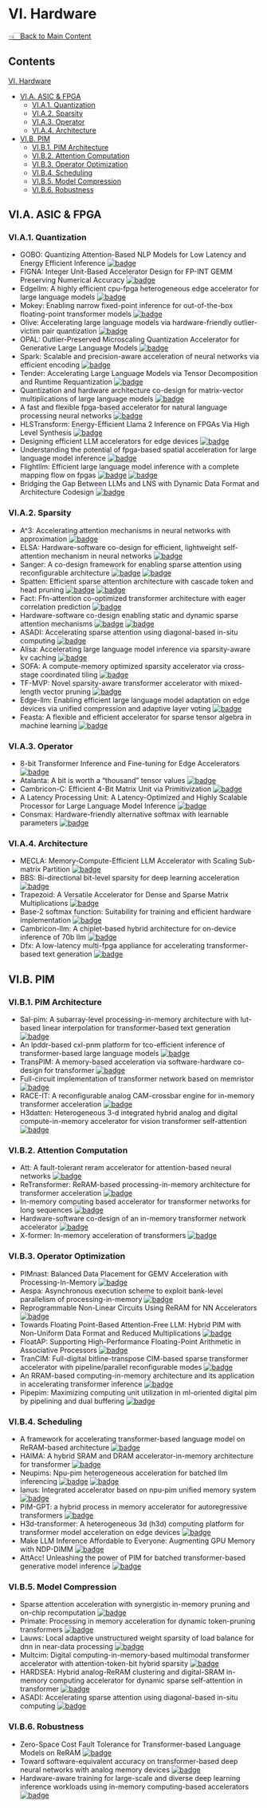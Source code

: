 # VI. Hardware

<p align="left">
<a href="../README.md#table-of-contents">👈🏻Back to Main Content</a>
</p>

## Contents

[VI. Hardware](VI-hardware.md)
- [VI.A. ASIC & FPGA](VI-hardware.md#via-asic-&-fpga)
  - [VI.A.1. Quantization](VI-hardware.md#via1-quantization)
  - [VI.A.2. Sparsity](VI-hardware.md#via2-sparsity)
  - [VI.A.3. Operator](VI-hardware.md#via3-operator)
  - [VI.A.4. Architecture](VI-hardware.md#via4-architecture)
- [VI.B. PIM](VI-hardware.md#vib-pim)
  - [VI.B.1. PIM Architecture](VI-hardware.md#vib1-architecture)
  - [VI.B.2. Attention Computation](VI-hardware.md#vib2-attention-computation)
  - [VI.B.3. Operator Optimization](VI-hardware.md#vib3-operator-optimization)
  - [VI.B.4. Scheduling](VI-hardware.md#vib4-sheduling)
  - [VI.B.5. Model Compression](VI-hardware.md#vib5-model-compression)
  - [VI.B.6. Robustness](VI-hardware.md#vib6-robustness)

## VI.A. ASIC & FPGA
### VI.A.1. Quantization
- GOBO: Quantizing Attention-Based NLP Models for Low Latency and Energy Efficient Inference <a href="https://microarch.org/micro53/papers/738300a811.pdf" target="_blank"> <img src="https://img.shields.io/badge/MICRO-2020-b31b1b" alt="badge"/></a>
- FIGNA: Integer Unit-Based Accelerator Design for FP-INT GEMM Preserving Numerical Accuracy <a href="https://ieeexplore.ieee.org/document/10476470" target="_blank"> <img src="https://img.shields.io/badge/HPCA-2024-b31b1b" alt="badge"/></a>
- Edgellm: A highly efficient cpu-fpga heterogeneous edge accelerator for large language models <a href="https://arxiv.org/abs/2407.21325" target="_blank"> <img src="https://img.shields.io/badge/arxiv-24.07-b31b1b" alt="badge"/></a>
- Mokey: Enabling narrow fixed-point inference for out-of-the-box floating-point transformer models <a href="https://dl.acm.org/doi/10.1145/3470496.3527438" target="_blank"> <img src="https://img.shields.io/badge/ISCA-2022-b31b1b" alt="badge"/></a>
- Olive: Accelerating large language models via hardware-friendly outlier-victim pair quantization <a href="https://dl.acm.org/doi/abs/10.1145/3579371.3589038" target="_blank"> <img src="https://img.shields.io/badge/ISCA-2023-b31b1b" alt="badge"/></a>
- OPAL: Outlier-Preserved Microscaling Quantization Accelerator for Generative Large Language Models <a href="https://arxiv.org/abs/2409.05902" target="_blank"> <img src="https://img.shields.io/badge/DAC-2024-b31b1b" alt="badge"/></a>
- Spark: Scalable and precision-aware acceleration of neural networks via efficient encoding <a href="https://ieeexplore.ieee.org/document/10476472" target="_blank"> <img src="https://img.shields.io/badge/HPCA-2024-b31b1b" alt="badge"/></a>
- Tender: Accelerating Large Language Models via Tensor Decomposition and Runtime Requantization <a href="https://ieeexplore.ieee.org/document/10609625" target="_blank"> <img src="https://img.shields.io/badge/ISCA-2024-b31b1b" alt="badge"/></a>
- Quantization and hardware architecture co-design for matrix-vector multiplications of large language models <a href="https://ieeexplore.ieee.org/abstract/document/10400181" target="_blank"> <img src="https://img.shields.io/badge/TCSI-2024-b31b1b" alt="badge"/></a>
- A fast and flexible fpga-based accelerator for natural language processing neural networks <a href="https://dl.acm.org/doi/10.1145/3564606" target="_blank"> <img src="https://img.shields.io/badge/TACO-2023-b31b1b" alt="badge"/></a>
- HLSTransform: Energy-Efficient Llama 2 Inference on FPGAs Via High Level Synthesis <a href="https://arxiv.org/abs/2405.00738" target="_blank"> <img src="https://img.shields.io/badge/arxiv-24.05-b31b1b" alt="badge"/></a>
- Designing efficient LLM accelerators for edge devices <a href="https://arxiv.org/abs/2408.00462" target="_blank"> <img src="https://img.shields.io/badge/arxiv-24.08-b31b1b" alt="badge"/></a>
- Understanding the potential of fpga-based spatial acceleration for large language model inference <a href="https://dl.acm.org/doi/10.1145/3656177" target="_blank"> <img src="https://img.shields.io/badge/TRETS-2024-b31b1b" alt="badge"/></a>
- Flightllm: Efficient large language model inference with a complete mapping flow on fpgas <a href="https://dl.acm.org/doi/10.1145/3626202.3637562" target="_blank"> <img src="https://img.shields.io/badge/FPGA-2024-b31b1b" alt="badge"/></a> <a href="https://github.com/FlightLLM/flightllm_test_demo" target="_blank"> <img src="https://img.shields.io/badge/github-6BACF8" alt="badge"/></a>
- Bridging the Gap Between LLMs and LNS with Dynamic Data Format and Architecture Codesign <a href="https://ieeexplore.ieee.org/document/10764686" target="_blank"> <img src="https://img.shields.io/badge/MICRO-2024-b31b1b" alt="badge"/></a>

### VI.A.2. Sparsity
- A^3: Accelerating attention mechanisms in neural networks with approximation <a href="https://ieeexplore.ieee.org/document/9065498" target="_blank"> <img src="https://img.shields.io/badge/HPCA-2020-b31b1b" alt="badge"/></a>
- ELSA: Hardware-software co-design for efficient, lightweight self-attention mechanism in neural networks <a href="https://ieeexplore.ieee.org/document/9499860" target="_blank"> <img src="https://img.shields.io/badge/ISCA-2021-b31b1b" alt="badge"/></a>
- Sanger: A co-design framework for enabling sparse attention using reconfigurable architecture <a href="https://dl.acm.org/doi/fullHtml/10.1145/3466752.3480125" target="_blank"> <img src="https://img.shields.io/badge/MICRO-2021-b31b1b" alt="badge"/></a> <a href="https://github.com/hatsu3/Sanger" target="_blank"> <img src="https://img.shields.io/badge/github-6BACF8" alt="badge"/></a>
- Spatten: Efficient sparse attention architecture with cascade token and head pruning <a href="https://ieeexplore.ieee.org/abstract/document/9407232" target="_blank"> <img src="https://img.shields.io/badge/HPCA-2021-b31b1b" alt="badge"/></a> <a href="https://github.com/mit-han-lab/spatten" target="_blank"> <img src="https://img.shields.io/badge/git-mit-6BACF8" alt="badge"/></a>
- Fact: Ffn-attention co-optimized transformer architecture with eager correlation prediction <a href="https://dl.acm.org/doi/epdf/10.1145/3579371.3589057" target="_blank"> <img src="https://img.shields.io/badge/ISCA-2023-b31b1b" alt="badge"/></a>
- Hardware-software co-design enabling static and dynamic sparse attention mechanisms <a href="https://ieeexplore.ieee.org/document/10460307" target="_blank"> <img src="https://img.shields.io/badge/TCAD-2024-b31b1b" alt="badge"/></a> <a href="https://github.com/sjtu-zhao-lab/SALO" target="_blank"> <img src="https://img.shields.io/badge/github-6BACF8" alt="badge"/></a>
- ASADI: Accelerating sparse attention using diagonal-based in-situ computing <a href="https://ieeexplore.ieee.org/abstract/document/10476432" target="_blank"> <img src="https://img.shields.io/badge/HPCA-2024-b31b1b" alt="badge"/></a>
- Alisa: Accelerating large language model inference via sparsity-aware kv caching <a href="https://ieeexplore.ieee.org/document/10609626" target="_blank"> <img src="https://img.shields.io/badge/ISCA-2024-b31b1b" alt="badge"/></a>
- SOFA: A compute-memory optimized sparsity accelerator via cross-stage coordinated tiling <a href="https://ieeexplore.ieee.org/document/10764509" target="_blank"> <img src="https://img.shields.io/badge/MICRO-2024-b31b1b" alt="badge"/></a>
- TF-MVP: Novel sparsity-aware transformer accelerator with mixed-length vector pruning <a href="https://ieeexplore.ieee.org/document/10247799" target="_blank"> <img src="https://img.shields.io/badge/DAC-2023-b31b1b" alt="badge"/></a>
- Edge-llm: Enabling efficient large language model adaptation on edge devices via unified compression and adaptive layer voting <a href="https://dl.acm.org/doi/10.1145/3649329.3658473" target="_blank"> <img src="https://img.shields.io/badge/DAC-2024-b31b1b" alt="badge"/></a>
- Feasta: A flexible and efficient accelerator for sparse tensor algebra in machine learning <a href="https://dl.acm.org/doi/10.1145/3620666.3651336" target="_blank"> <img src="https://img.shields.io/badge/ASPLOS-2024-b31b1b" alt="badge"/></a>

### VI.A.3. Operator
- 8-bit Transformer Inference and Fine-tuning for Edge Accelerators <a href="https://dl.acm.org/doi/10.1145/3620666.3651368" target="_blank"> <img src="https://img.shields.io/badge/ASPLOS-2024-b31b1b" alt="badge"/></a>
- Atalanta: A bit is worth a “thousand” tensor values <a href="https://dl.acm.org/doi/10.1145/3620665.3640356" target="_blank"> <img src="https://img.shields.io/badge/ASPLOS-2024-b31b1b" alt="badge"/></a>
- Cambricon-C: Efficient 4-Bit Matrix Unit via Primitivization <a href="https://ieeexplore.ieee.org/document/10764444" target="_blank"> <img src="https://img.shields.io/badge/MICRO-2024-b31b1b" alt="badge"/></a>
- A Latency Processing Unit: A Latency-Optimized and Highly Scalable Processor for Large Language Model Inference <a href="https://ieeexplore.ieee.org/abstract/document/10591630" target="_blank"> <img src="https://img.shields.io/badge/MM-2024-b31b1b" alt="badge"/></a>
- Consmax: Hardware-friendly alternative softmax with learnable parameters <a href="https://dl.acm.org/doi/abs/10.1145/3676536.3676766" target="_blank"> <img src="https://img.shields.io/badge/ICCAD-2024-b31b1b" alt="badge"/></a>

### VI.A.4. Architecture
- MECLA: Memory-Compute-Efficient LLM Accelerator with Scaling Sub-matrix Partition <a href="https://ieeexplore.ieee.org/document/10609710" target="_blank"> <img src="https://img.shields.io/badge/ISCA-2024-b31b1b" alt="badge"/></a>
- BBS: Bi-directional bit-level sparsity for deep learning acceleration <a href="https://ieeexplore.ieee.org/document/10764496" target="_blank"> <img src="https://img.shields.io/badge/MICRO-2024-b31b1b" alt="badge"/></a>
- Trapezoid: A Versatile Accelerator for Dense and Sparse Matrix Multiplications <a href="https://ieeexplore.ieee.org/document/10609623" target="_blank"> <img src="https://img.shields.io/badge/ISCA-2024-b31b1b" alt="badge"/></a>
- Base-2 softmax function: Suitability for training and efficient hardware implementation <a href="https://ieeexplore.ieee.org/document/9851522" target="_blank"> <img src="https://img.shields.io/badge/TCSI-2022-b31b1b" alt="badge"/></a>
- Cambricon-llm: A chiplet-based hybrid architecture for on-device inference of 70b llm <a href="https://ieeexplore.ieee.org/document/10764574" target="_blank"> <img src="https://img.shields.io/badge/MICRO-2024-b31b1b" alt="badge"/></a>
- Dfx: A low-latency multi-fpga appliance for accelerating transformer-based text generation <a href="https://dl.acm.org/doi/10.1109/MICRO56248.2022.00051" target="_blank"> <img src="https://img.shields.io/badge/MICRO-2022-b31b1b" alt="badge"/></a>


## VI.B. PIM
### VI.B.1. PIM Architecture
 - Sal-pim: A subarray-level processing-in-memory architecture with lut-based linear interpolation for transformer-based text generation <a href="https://ieeexplore.ieee.org/document/11024168" target="_blank"> <img src="https://img.shields.io/badge/TC-2025-b31b1b" alt="badge"/></a>
 - An lpddr-based cxl-pnm platform for tco-efficient inference of transformer-based large language models <a href="https://ieeexplore.ieee.org/document/10476443" target="_blank"> <img src="https://img.shields.io/badge/HPCA-2024-b31b1b" alt="badge"/></a>
 - TransPIM: A memory-based acceleration via software-hardware co-design for transformer <a href="https://ieeexplore.ieee.org/document/9773212" target="_blank"> <img src="https://img.shields.io/badge/HPCA-2022-b31b1b" alt="badge"/></a>
 - Full-circuit implementation of transformer network based on memristor <a href="https://ieeexplore.ieee.org/abstract/document/9669041" target="_blank"> <img src="https://img.shields.io/badge/TCSI-2021-b31b1b" alt="badge"/></a>
 - RACE-IT: A reconfigurable analog CAM-crossbar engine for in-memory transformer acceleration <a href="https://arxiv.org/abs/2312.06532" target="_blank"> <img src="https://img.shields.io/badge/arxiv-23.12-b31b1b" alt="badge"/></a>
 - H3datten: Heterogeneous 3-d integrated hybrid analog and digital compute-in-memory accelerator for vision transformer self-attention <a href="https://ieeexplore.ieee.org/abstract/document/10213232" target="_blank"> <img src="https://img.shields.io/badge/TVLSI-2023-b31b1b" alt="badge"/></a>


### VI.B.2. Attention Computation
 - Att: A fault-tolerant reram accelerator for attention-based neural networks <a href="https://ieeexplore.ieee.org/abstract/document/9283554" target="_blank"> <img src="https://img.shields.io/badge/ICCD-2020-b31b1b" alt="badge"/></a>
 - ReTransformer: ReRAM-based processing-in-memory architecture for transformer acceleration <a href="https://ieeexplore.ieee.org/document/9256523" target="_blank"> <img src="https://img.shields.io/badge/ICCAD-2020-b31b1b" alt="badge"/></a>
 - In-memory computing based accelerator for transformer networks for long sequences <a href="https://ieeexplore.ieee.org/document/9474146" target="_blank"> <img src="https://img.shields.io/badge/DATE-2021-b31b1b" alt="badge"/></a>
 - Hardware-software co-design of an in-memory transformer network accelerator <a href="https://www.frontiersin.org/journals/electronics/articles/10.3389/felec.2022.847069/full" target="_blank"> <img src="https://img.shields.io/badge/Front.Electron.-2022-b31b1b" alt="badge"/></a>
 - X-former: In-memory acceleration of transformers <a href="https://ieeexplore.ieee.org/document/10155455" target="_blank"> <img src="https://img.shields.io/badge/TVLSI-2023-b31b1b" alt="badge"/></a>


### VI.B.3. Operator Optimization
 - PIMnast: Balanced Data Placement for GEMV Acceleration with Processing-In-Memory <a href="https://ieeexplore.ieee.org/document/10820611" target="_blank"> <img src="https://img.shields.io/badge/SC24-W-b31b1b" alt="badge"/></a>
 - Aespa: Asynchronous execution scheme to exploit bank-level parallelism of processing-in-memory <a href="https://ieeexplore.ieee.org/document/10411371" target="_blank"> <img src="https://img.shields.io/badge/MICRO-2023-b31b1b" alt="badge"/></a>
 - Reprogrammable Non-Linear Circuits Using ReRAM for NN Accelerators <a href="https://dl.acm.org/doi/abs/10.1145/3617894" target="_blank"> <img src="https://img.shields.io/badge/TRETS-2024-b31b1b" alt="badge"/></a>
 - Towards Floating Point-Based Attention-Free LLM: Hybrid PIM with Non-Uniform Data Format and Reduced Multiplications <a href="https://dl.acm.org/doi/10.1145/3676536.3676776" target="_blank"> <img src="https://img.shields.io/badge/ICCAD-2024-b31b1b" alt="badge"/></a>
 - FloatAP: Supporting High-Performance Floating-Point Arithmetic in Associative Processors <a href="https://ieeexplore.ieee.org/document/10764430" target="_blank"> <img src="https://img.shields.io/badge/MICRO-2024-b31b1b" alt="badge"/></a>
 - TranCIM: Full-digital bitline-transpose CIM-based sparse transformer accelerator with pipeline/parallel reconfigurable modes <a href="https://ieeexplore.ieee.org/document/9931922" target="_blank"> <img src="https://img.shields.io/badge/JSSC-2022-b31b1b" alt="badge"/></a>
 - An RRAM-based computing-in-memory architecture and its application in accelerating transformer inference <a href="https://ieeexplore.ieee.org/document/10375354" target="_blank"> <img src="https://img.shields.io/badge/TVLSI-2023-b31b1b" alt="badge"/></a>
 - Pipepim: Maximizing computing unit utilization in ml-oriented digital pim by pipelining and dual buffering <a href="https://ieeexplore.ieee.org/abstract/document/10551401" target="_blank"> <img src="https://img.shields.io/badge/TCAD-2024-b31b1b" alt="badge"/></a>
 

### VI.B.4. Scheduling
 - A framework for accelerating transformer-based language model on ReRAM-based architecture <a href="https://ieeexplore.ieee.org/document/9580474" target="_blank"> <img src="https://img.shields.io/badge/TCAD-2021-b31b1b" alt="badge"/></a>
 - HAIMA: A hybrid SRAM and DRAM accelerator-in-memory architecture for transformer <a href="https://ieeexplore.ieee.org/abstract/document/10247913" target="_blank"> <img src="https://img.shields.io/badge/DAC-2023-b31b1b" alt="badge"/></a>
 - Neupims: Npu-pim heterogeneous acceleration for batched llm inferencing <a href="https://dl.acm.org/doi/abs/10.1145/3620666.3651380" target="_blank"> <img src="https://img.shields.io/badge/ASPLOS-2024-b31b1b" alt="badge"/></a> <a href="https://github.com/casys-kaist/NeuPIMs" target="_blank"> <img src="https://img.shields.io/badge/github-6BACF8" alt="badge"/></a>
 - Ianus: Integrated accelerator based on npu-pim unified memory system <a href="https://dl.acm.org/doi/10.1145/3620666.3651324" target="_blank"> <img src="https://img.shields.io/badge/ASPLOS-2024-b31b1b" alt="badge"/></a>
 - PIM-GPT: a hybrid process in memory accelerator for autoregressive transformers <a href="https://www.nature.com/articles/s44335-024-00004-2" target="_blank"> <img src="https://img.shields.io/badge/Nature-2024-b31b1b" alt="badge"/></a>
 - H3d-transformer: A heterogeneous 3d (h3d) computing platform for transformer model acceleration on edge devices <a href="https://dl.acm.org/doi/10.1145/3649219" target="_blank"> <img src="https://img.shields.io/badge/TODAES-2024-b31b1b" alt="badge"/></a>
 - Make LLM Inference Affordable to Everyone: Augmenting GPU Memory with NDP-DIMM <a href="https://ieeexplore.ieee.org/document/10946712" target="_blank"> <img src="https://img.shields.io/badge/HPCA-2025-b31b1b" alt="badge"/></a>
 - AttAcc! Unleashing the power of PIM for batched transformer-based generative model inference <a href="https://dl.acm.org/doi/abs/10.1145/3620665.3640422" target="_blank"> <img src="https://img.shields.io/badge/ASPLOS-2024-b31b1b" alt="badge"/></a>


### VI.B.5. Model Compression
 - Sparse attention acceleration with synergistic in-memory pruning and on-chip recomputation <a href="https://dl.acm.org/doi/10.1109/MICRO56248.2022.00059" target="_blank"> <img src="https://img.shields.io/badge/MICRO-2022-b31b1b" alt="badge"/></a>
 - Primate: Processing in memory acceleration for dynamic token-pruning transformers <a href="https://ieeexplore.ieee.org/document/10473968" target="_blank"> <img src="https://img.shields.io/badge/ASP.DAC-2024-b31b1b" alt="badge"/></a>
 - Lauws: Local adaptive unstructured weight sparsity of load balance for dnn in near-data processing <a href="https://ieeexplore.ieee.org/document/10558554" target="_blank"> <img src="https://img.shields.io/badge/ISCAS-2024-b31b1b" alt="badge"/></a>
 - Multcim: Digital computing-in-memory-based multimodal transformer accelerator with attention-token-bit hybrid sparsity <a href="https://ieeexplore.ieee.org/document/10226612" target="_blank"> <img src="https://img.shields.io/badge/JSSC-2023-b31b1b" alt="badge"/></a>
 - HARDSEA: Hybrid analog-ReRAM clustering and digital-SRAM in-memory computing accelerator for dynamic sparse self-attention in transformer <a href="https://ieeexplore.ieee.org/document/10367847" target="_blank"> <img src="https://img.shields.io/badge/VLSI-2023-b31b1b" alt="badge"/></a>
 - ASADI: Accelerating sparse attention using diagonal-based in-situ computing <a href="https://ieeexplore.ieee.org/abstract/document/10476432" target="_blank"> <img src="https://img.shields.io/badge/HPCA-2024-b31b1b" alt="badge"/></a>


### VI.B.6. Robustness
 - Zero-Space Cost Fault Tolerance for Transformer-based Language Models on ReRAM <a href="https://arxiv.org/abs/2401.11664" target="_blank"> <img src="https://img.shields.io/badge/arxiv-24.01-b31b1b" alt="badge"/></a>
 - Toward software-equivalent accuracy on transformer-based deep neural networks with analog memory devices <a href="https://www.frontiersin.org/journals/computational-neuroscience/articles/10.3389/fncom.2021.675741/full" target="_blank"> <img src="https://img.shields.io/badge/Front-2021-b31b1b" alt="badge"/></a>
 - Hardware-aware training for large-scale and diverse deep learning inference workloads using in-memory computing-based accelerators <a href="https://www.nature.com/articles/s41467-023-40770-4" target="_blank"> <img src="https://img.shields.io/badge/Nature-2023-b31b1b" alt="badge"/></a>
